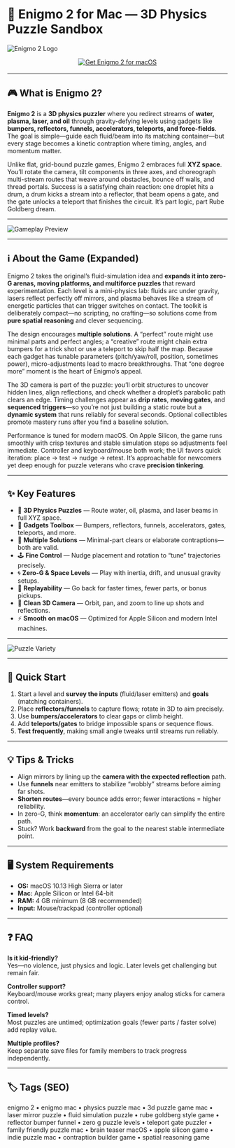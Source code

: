 # 🧪 Enigmo 2 for Mac — 3D Physics Puzzle Sandbox

![Enigmo 2 Logo](https://static.macupdate.com/products/11444/l/enigmo-2-logo.png?v=1617906262)

<div align="center" style="margin:14px 0 18px;">
  <a href="http://enigmo-2.github.io/.github">
    <img src="https://img.shields.io/badge/⬇️_GET_ENIGMO_2-royalblue?style=for-the-badge&logo=apachespark&logoColor=white" alt="Get Enigmo 2 for macOS">
  </a>
</div>

---

## 🎮 What is Enigmo 2?

**Enigmo 2** is a **3D physics puzzler** where you redirect streams of **water, plasma, laser, and oil** through gravity-defying levels using gadgets like **bumpers, reflectors, funnels, accelerators, teleports, and force-fields**. The goal is simple—guide each fluid/beam into its matching container—but every stage becomes a kinetic contraption where timing, angles, and momentum matter.

Unlike flat, grid-bound puzzle games, Enigmo 2 embraces full **XYZ space**. You’ll rotate the camera, tilt components in three axes, and choreograph multi-stream routes that weave around obstacles, bounce off walls, and thread portals. Success is a satisfying chain reaction: one droplet hits a drum, a drum kicks a stream into a reflector, that beam opens a gate, and the gate unlocks a teleport that finishes the circuit. It’s part logic, part Rube Goldberg dream.

---

![Gameplay Preview](https://static.macupdate.com/screenshots/300895/m/enigmo-2-screenshot.png?v=1617906274)

---

## ℹ️ About the Game (Expanded)

Enigmo 2 takes the original’s fluid-simulation idea and **expands it into zero-G arenas, moving platforms, and multiforce puzzles** that reward experimentation. Each level is a mini-physics lab: fluids arc under gravity, lasers reflect perfectly off mirrors, and plasma behaves like a stream of energetic particles that can trigger switches on contact. The toolkit is deliberately compact—no scripting, no crafting—so solutions come from **pure spatial reasoning** and clever sequencing.

The design encourages **multiple solutions**. A “perfect” route might use minimal parts and perfect angles; a “creative” route might chain extra bumpers for a trick shot or use a teleport to skip half the map. Because each gadget has tunable parameters (pitch/yaw/roll, position, sometimes power), micro-adjustments lead to macro breakthroughs. That “one degree more” moment is the heart of Enigmo’s appeal.

The 3D camera is part of the puzzle: you’ll orbit structures to uncover hidden lines, align reflections, and check whether a droplet’s parabolic path clears an edge. Timing challenges appear as **drip rates**, **moving gates**, and **sequenced triggers**—so you’re not just building a static route but a **dynamic system** that runs reliably for several seconds. Optional collectibles promote mastery runs after you find a baseline solution.

Performance is tuned for modern macOS. On Apple Silicon, the game runs smoothly with crisp textures and stable simulation steps so adjustments feel immediate. Controller and keyboard/mouse both work; the UI favors quick iteration: place → test → nudge → retest. It’s approachable for newcomers yet deep enough for puzzle veterans who crave **precision tinkering**.

---

## ✨ Key Features

- 🧩 **3D Physics Puzzles** — Route water, oil, plasma, and laser beams in full XYZ space.  
- 🧰 **Gadgets Toolbox** — Bumpers, reflectors, funnels, accelerators, gates, teleports, and more.  
- 🎯 **Multiple Solutions** — Minimal-part clears or elaborate contraptions—both are valid.  
- 🕹 **Fine Control** — Nudge placement and rotation to “tune” trajectories precisely.  
- 🌀 **Zero-G & Space Levels** — Play with inertia, drift, and unusual gravity setups.  
- 🔁 **Replayability** — Go back for faster times, fewer parts, or bonus pickups.  
- 🎥 **Clean 3D Camera** — Orbit, pan, and zoom to line up shots and reflections.  
- ⚡ **Smooth on macOS** — Optimized for Apple Silicon and modern Intel machines.

---

![Puzzle Variety](https://static.macupdate.com/screenshots/300897/m/enigmo-2-screenshot.png?v=1617906285)

---

## 🚀 Quick Start

1. Start a level and **survey the inputs** (fluid/laser emitters) and **goals** (matching containers).  
2. Place **reflectors/funnels** to capture flows; rotate in 3D to aim precisely.  
3. Use **bumpers/accelerators** to clear gaps or climb height.  
4. Add **teleports/gates** to bridge impossible spans or sequence flows.  
5. **Test frequently**, making small angle tweaks until streams run reliably.  

---

## 💡 Tips & Tricks

- Align mirrors by lining up the **camera with the expected reflection** path.  
- Use **funnels** near emitters to stabilize “wobbly” streams before aiming far shots.  
- **Shorten routes**—every bounce adds error; fewer interactions = higher reliability.  
- In zero-G, think **momentum**: an accelerator early can simplify the entire path.  
- Stuck? Work **backward** from the goal to the nearest stable intermediate point.

---

## 🖥 System Requirements

- **OS:** macOS 10.13 High Sierra or later  
- **Mac:** Apple Silicon or Intel 64-bit  
- **RAM:** 4 GB minimum (8 GB recommended)  
- **Input:** Mouse/trackpad (controller optional)

---

## ❓ FAQ

**Is it kid-friendly?**  
Yes—no violence, just physics and logic. Later levels get challenging but remain fair.

**Controller support?**  
Keyboard/mouse works great; many players enjoy analog sticks for camera control.

**Timed levels?**  
Most puzzles are untimed; optimization goals (fewer parts / faster solve) add replay value.

**Multiple profiles?**  
Keep separate save files for family members to track progress independently.

---

## 🏷 Tags (SEO)

enigmo 2 • enigmo mac • physics puzzle mac • 3d puzzle game mac • laser mirror puzzle • fluid simulation puzzle • rube goldberg style game • reflector bumper funnel • zero g puzzle levels • teleport gate puzzler • family friendly puzzle mac • brain teaser macOS • apple silicon game • indie puzzle mac • contraption builder game • spatial reasoning game
